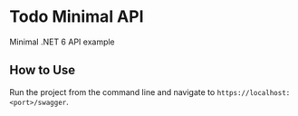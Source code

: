 # Todo Minimal API
Minimal .NET 6 API example 

## How to Use
Run the project from the command line and navigate to `https://localhost:<port>/swagger`.